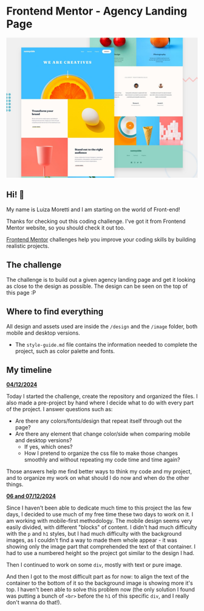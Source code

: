 # Frontend Mentor - Agency Landing Page

![Design preview for agency landing page challenge on Frontend Mentor](./design/desktop-preview.jpg)

## Hi! 👋

My name is Luiza Moretti and I am starting on the world of Front-end!

Thanks for checking out this coding challenge. I've got it from Frontend Mentor website, so you should check it out too.

[Frontend Mentor](https://www.frontendmentor.io) challenges help you improve your coding skills by building realistic projects.

## The challenge

The challenge is to build out a given agency landing page and get it looking as close to the design as possible.
The design can be seen on the top of this page :P

## Where to find everything

All design and assets used are inside the `/design` and the `/image` folder, both mobile and desktop versions.

- The `style-guide.md` file contains the information needed to complete the project, such as color palette and fonts.

## My timeline

<ins>**04/12/2024**

Today I started the challenge, create the repository and organized the files. I also made a pre-project by hand where I decide what to do with every part of the project. I answer questions such as:

- Are there any colors/fonts/design that repeat itself through out the page?
- Are there any element that change color/side when comparing mobile and desktop versions?
    - If yes, which ones?
    - How I pretend to organize the css file to make those changes smoothly and without repeating my code time and time again?

Those answers help me find better ways to think my code and my project, and to organize my work on what should I do now and when do the other things.

<ins>**06 and 07/12/2024**

Since I haven't been able to dedicate much time to this project the las few days, I decided to use much of my free time these two days to work on it.
I am working with mobile-first methodology. The mobile design seems very easily divided, with different "blocks" of content. I didn't had much difficulty with the `p` and `h1` styles, but I had much difficulty with the background images, as I couldn't find a way to made them whole appear - it was showing only the image part that comprehended the text of that container.
I had to use a numbered height so the project got similar to the design I had.

Then I continued to work on some `div`, mostly with text or pure image.

And then I got to the most difficult part as for now: to align the text of the container to the bottom of it so the background image is showing more it's top. I haven't been able to solve this problem now (the only solution I found was putting a bunch of `<br>` before the `h1` of this specific `div`, and I really don't wanna do that!).
